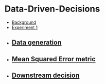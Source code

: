 # Data-Driven-Decisions
- [Background](#background)
- [Experiment 1](#experiment1)
- ## [Data generation](#data_generation)
- ## [Mean Squared Error metric](#mss_metric)
- ## [Downstream decision](#downstream_decision_exp1)
